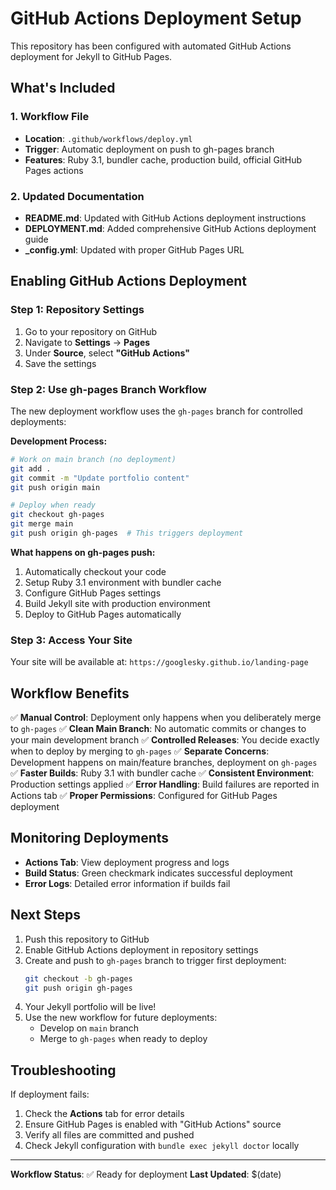 # GitHub Actions Deployment Setup

This repository has been configured with automated GitHub Actions deployment for Jekyll to GitHub Pages.

## What's Included

### 1. Workflow File
- **Location**: `.github/workflows/deploy.yml`
- **Trigger**: Automatic deployment on push to gh-pages branch
- **Features**: Ruby 3.1, bundler cache, production build, official GitHub Pages actions

### 2. Updated Documentation
- **README.md**: Updated with GitHub Actions deployment instructions
- **DEPLOYMENT.md**: Added comprehensive GitHub Actions deployment guide
- **_config.yml**: Updated with proper GitHub Pages URL

## Enabling GitHub Actions Deployment

### Step 1: Repository Settings
1. Go to your repository on GitHub
2. Navigate to **Settings** → **Pages**
3. Under **Source**, select **"GitHub Actions"**
4. Save the settings

### Step 2: Use gh-pages Branch Workflow
The new deployment workflow uses the `gh-pages` branch for controlled deployments:

**Development Process:**
```bash
# Work on main branch (no deployment)
git add .
git commit -m "Update portfolio content"
git push origin main

# Deploy when ready
git checkout gh-pages
git merge main
git push origin gh-pages  # This triggers deployment
```

**What happens on gh-pages push:**
1. Automatically checkout your code
2. Setup Ruby 3.1 environment with bundler cache
3. Configure GitHub Pages settings
4. Build Jekyll site with production environment
5. Deploy to GitHub Pages automatically

### Step 3: Access Your Site
Your site will be available at: `https://googlesky.github.io/landing-page`

## Workflow Benefits

✅ **Manual Control**: Deployment only happens when you deliberately merge to `gh-pages`
✅ **Clean Main Branch**: No automatic commits or changes to your main development branch
✅ **Controlled Releases**: You decide exactly when to deploy by merging to `gh-pages`
✅ **Separate Concerns**: Development happens on main/feature branches, deployment on `gh-pages`
✅ **Faster Builds**: Ruby 3.1 with bundler cache
✅ **Consistent Environment**: Production settings applied
✅ **Error Handling**: Build failures are reported in Actions tab
✅ **Proper Permissions**: Configured for GitHub Pages deployment

## Monitoring Deployments

- **Actions Tab**: View deployment progress and logs
- **Build Status**: Green checkmark indicates successful deployment
- **Error Logs**: Detailed error information if builds fail

## Next Steps

1. Push this repository to GitHub
2. Enable GitHub Actions deployment in repository settings
3. Create and push to `gh-pages` branch to trigger first deployment:
   ```bash
   git checkout -b gh-pages
   git push origin gh-pages
   ```
4. Your Jekyll portfolio will be live!
5. Use the new workflow for future deployments:
   - Develop on `main` branch
   - Merge to `gh-pages` when ready to deploy

## Troubleshooting

If deployment fails:
1. Check the **Actions** tab for error details
2. Ensure GitHub Pages is enabled with "GitHub Actions" source
3. Verify all files are committed and pushed
4. Check Jekyll configuration with `bundle exec jekyll doctor` locally

---

**Workflow Status**: ✅ Ready for deployment
**Last Updated**: $(date)